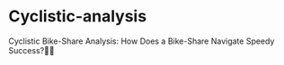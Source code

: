 # Cyclistic-analysis
Cyclistic Bike-Share Analysis: How Does a Bike-Share Navigate Speedy Success?🚴‍♀️
